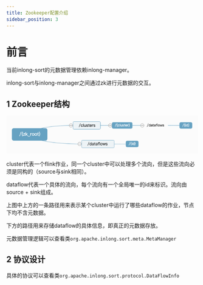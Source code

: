 ```yaml
---
title: Zookeeper配置介绍
sidebar_position: 3
---
```


# 前言
当前inlong-sort的元数据管理依赖inlong-manager。

inlong-sort与inlong-manager之间通过zk进行元数据的交互。

## 1 Zookeeper结构

![img.png](img.png)

cluster代表一个flink作业，同一个cluster中可以处理多个流向，但是这些流向必须是同构的（source与sink相同）。

dataflow代表一个具体的流向，每个流向有一个全局唯一的id来标识。流向由source + sink组成。

上图中上方的一条路径用来表示某个cluster中运行了哪些dataflow的作业，节点下均不含元数据。

下方的路径用来存储dataflow的具体信息，即真正的元数据存放。

元数据管理逻辑可以查看类`org.apache.inlong.sort.meta.MetaManager`

## 2 协议设计
具体的协议可以查看类`org.apache.inlong.sort.protocol.DataFlowInfo`